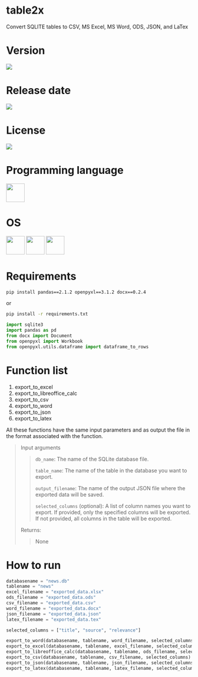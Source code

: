 # table2x

Convert SQLITE tables to CSV, MS Excel, MS Word, ODS, JSON, and LaTex

# Version

![](https://img.shields.io/badge/Version%3A-1.0-success)

# Release date

![](https://img.shields.io/badge/Release%20date-Mar%2C%2014%2C%202023-9cf)

# License

![](https://img.shields.io/github/license/Ileriayo/markdown-badges?style=for-the-badge)

# Programming language

<img src="https://img.icons8.com/?size=512&id=13441&format=png" width="50"/>

# OS

<img src="https://img.icons8.com/?size=512&id=17842&format=png" width="50"/> <img src="https://img.icons8.com/?size=512&id=122959&format=png" width="50"/> <img src="https://img.icons8.com/?size=512&id=108792&format=png" width="50"/>

# Requirements

```bash
pip install pandas==2.1.2 openpyxl==3.1.2 docx==0.2.4
```

or

```bash
pip install -r requirements.txt
```

```python
import sqlite3
import pandas as pd
from docx import Document
from openpyxl import Workbook
from openpyxl.utils.dataframe import dataframe_to_rows
```

# Function list

1. export_to_excel
2. export_to_libreoffice_calc
3. export_to_csv
4. export_to_word
5. export_to_json
6. export_to_latex

All these functions have the same input parameters and as output the file in the format associated with the function.


> Input arguments
>
>> `db_name`: The name of the SQLite database file.
>> 
>> `table_name`: The name of the table in the database you want to export.
>> 
>> `output_filename`: The name of the output JSON file where the exported data will be saved.
>> 
>> `selected_columns` (optional): A list of column names you want to export. If provided, only the specified columns will be exported. If not provided, all columns in the table will be exported.
>
> Returns:
> 
>> None

# How to run

```python
databasename = "news.db"
tablename = "news"
excel_filename = "exported_data.xlsx"
ods_filename = "exported_data.ods"
csv_filename = "exported_data.csv"
word_filename = "exported_data.docx"
json_filename = "exported_data.json"
latex_filename = "exported_data.tex"

selected_columns = ["title", "source", "relevance"]

export_to_word(databasename, tablename, word_filename, selected_columns)
export_to_excel(databasename, tablename, excel_filename, selected_columns)
export_to_libreoffice_calc(databasename, tablename, ods_filename, selected_columns)
export_to_csv(databasename, tablename, csv_filename, selected_columns)
export_to_json(databasename, tablename, json_filename, selected_columns)
export_to_latex(databasename, tablename, latex_filename, selected_columns)
```
